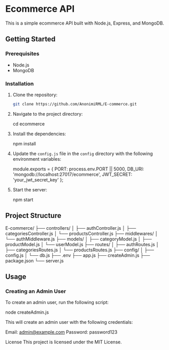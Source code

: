 # Ecommerce API

This is a simple ecommerce API built with Node.js, Express, and MongoDB.

## Getting Started

### Prerequisites

- Node.js
- MongoDB

### Installation

1. Clone the repository:
    ```bash
    git clone https://github.com/AnonimiRML/E-commerce.git
    ```

2. Navigate to the project directory:
   
    cd ecommerce
  

3. Install the dependencies:
 
    npm install
  

4. Update the `config.js` file in the `config` directory with the following environment variables:

    module.exports = {
      PORT: process.env.PORT || 5000,
      DB_URI: 'mongodb://localhost:27017/ecommerce',
      JWT_SECRET: 'your_jwt_secret_key'
    };

5. Start the server:
    
    npm start
   

## Project Structure

E-commerce/
├── controllers/
│ ├── authController.js
│ ├── categoriesController.js
│ └── productsController.js
├── middlewares/
│ └── authMiddleware.js
├── models/
│ ├── categoryModel.js
│ ├── productModel.js
│ └── userModel.js
├── routes/
│ ├── authRoutes.js
│ ├── categoriesRoutes.js
│ └── productsRoutes.js
├── config/
│ ├── config.js
│ └── db.js
├── .env
├── app.js
├── createAdmin.js
├── package.json
└── server.js

## Usage

### Creating an Admin User

To create an admin user, run the following script:

node createAdmin.js


This will create an admin user with the following credentials:

Email: admin@example.com
Password: password123


License
This project is licensed under the MIT License.
